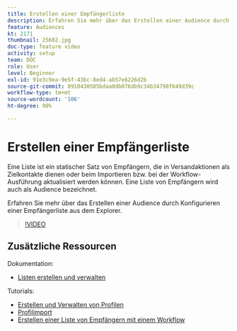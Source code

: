 ```yaml
---
title: Erstellen einer Empfängerliste
description: Erfahren Sie mehr über das Erstellen einer Audience durch Konfigurieren einer Empfängerliste aus dem Explorer.
feature: Audiences
kt: 2171
thumbnail: 25602.jpg
doc-type: feature video
activity: setup
team: DOC
role: User
level: Beginner
exl-id: 91e3c9ea-9e5f-43bc-8ed4-ab57e6226d2b
source-git-commit: 8910430585bdaa0db076db9c34b34798f649d39c
workflow-type: tm+mt
source-wordcount: '106'
ht-degree: 90%

---
```


# Erstellen einer Empfängerliste

Eine Liste ist ein statischer Satz von Empfängern, die in Versandaktionen als Zielkontakte dienen oder beim Importieren bzw. bei der Workflow-Ausführung aktualisiert werden können. Eine Liste von Empfängern wird auch als Audience bezeichnet.

Erfahren Sie mehr über das Erstellen einer Audience durch Konfigurieren einer Empfängerliste aus dem Explorer.

>[!VIDEO](https://video.tv.adobe.com/v/25602/quality=12)

## Zusätzliche Ressourcen

Dokumentation:

* [Listen erstellen und verwalten](https://experienceleague.adobe.com/docs/campaign-classic/using/getting-started/profile-management/creating-and-managing-lists.html?lang=en)

Tutorials:

* [Erstellen und Verwalten von Profilen](/help/profile-management/create-and-manage-profiles.md)
* [Profilimport](/help/data-management/importing-profiles.md)
* [Erstellen einer Liste von Empfängern mit einem Workflow](/help/profile-management/creating-a-list-of-recipients-with-a-workflow.md)
